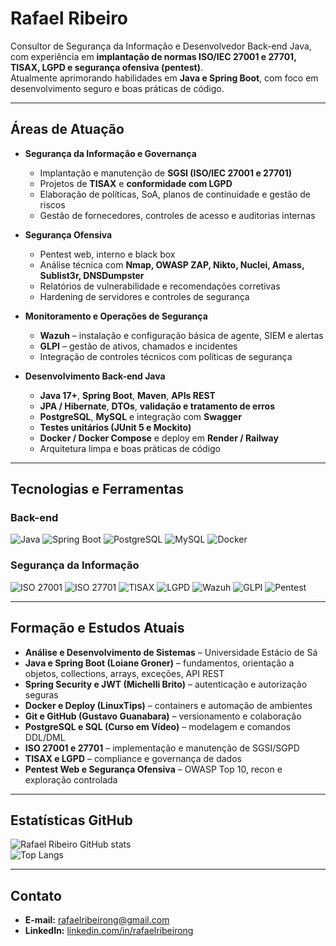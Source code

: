 # Rafael Ribeiro

Consultor de Segurança da Informação e Desenvolvedor Back-end Java, com experiência em **implantação de normas ISO/IEC 27001 e 27701, TISAX, LGPD e segurança ofensiva (pentest)**.  
Atualmente aprimorando habilidades em **Java e Spring Boot**, com foco em desenvolvimento seguro e boas práticas de código.  

---

## Áreas de Atuação

- **Segurança da Informação e Governança**
  - Implantação e manutenção de **SGSI (ISO/IEC 27001 e 27701)**  
  - Projetos de **TISAX** e **conformidade com LGPD**  
  - Elaboração de políticas, SoA, planos de continuidade e gestão de riscos  
  - Gestão de fornecedores, controles de acesso e auditorias internas  

- **Segurança Ofensiva**
  - Pentest web, interno e black box  
  - Análise técnica com **Nmap, OWASP ZAP, Nikto, Nuclei, Amass, Sublist3r, DNSDumpster**  
  - Relatórios de vulnerabilidade e recomendações corretivas  
  - Hardening de servidores e controles de segurança  

- **Monitoramento e Operações de Segurança**
  - **Wazuh** – instalação e configuração básica de agente, SIEM e alertas  
  - **GLPI** – gestão de ativos, chamados e incidentes  
  - Integração de controles técnicos com políticas de segurança  

- **Desenvolvimento Back-end Java**
  - **Java 17+**, **Spring Boot**, **Maven**, **APIs REST**  
  - **JPA / Hibernate**, **DTOs**, **validação e tratamento de erros**  
  - **PostgreSQL**, **MySQL** e integração com **Swagger**  
  - **Testes unitários (JUnit 5 e Mockito)**  
  - **Docker / Docker Compose** e deploy em **Render / Railway**  
  - Arquitetura limpa e boas práticas de código  

---

## Tecnologias e Ferramentas

### Back-end
![Java](https://img.shields.io/badge/Java-ED8B00?style=for-the-badge&logo=java&logoColor=white)
![Spring Boot](https://img.shields.io/badge/Spring%20Boot-6DB33F?style=for-the-badge&logo=springboot&logoColor=white)
![PostgreSQL](https://img.shields.io/badge/PostgreSQL-316192?style=for-the-badge&logo=postgresql&logoColor=white)
![MySQL](https://img.shields.io/badge/MySQL-005C84?style=for-the-badge&logo=mysql&logoColor=white)
![Docker](https://img.shields.io/badge/Docker-2496ED?style=for-the-badge&logo=docker&logoColor=white)

### Segurança da Informação
![ISO 27001](https://img.shields.io/badge/ISO%2027001-003366?style=for-the-badge)
![ISO 27701](https://img.shields.io/badge/ISO%2027701-336699?style=for-the-badge)
![TISAX](https://img.shields.io/badge/TISAX-0078D7?style=for-the-badge)
![LGPD](https://img.shields.io/badge/LGPD-FF9900?style=for-the-badge)
![Wazuh](https://img.shields.io/badge/Wazuh-0078FF?style=for-the-badge)
![GLPI](https://img.shields.io/badge/GLPI-005C97?style=for-the-badge)
![Pentest](https://img.shields.io/badge/Pentest-000000?style=for-the-badge)

---

## Formação e Estudos Atuais

- **Análise e Desenvolvimento de Sistemas** – Universidade Estácio de Sá  
- **Java e Spring Boot (Loiane Groner)** – fundamentos, orientação a objetos, collections, arrays, exceções, API REST  
- **Spring Security e JWT (Michelli Brito)** – autenticação e autorização seguras  
- **Docker e Deploy (LinuxTips)** – containers e automação de ambientes  
- **Git e GitHub (Gustavo Guanabara)** – versionamento e colaboração  
- **PostgreSQL e SQL (Curso em Vídeo)** – modelagem e comandos DDL/DML  
- **ISO 27001 e 27701** – implementação e manutenção de SGSI/SGPD  
- **TISAX e LGPD** – compliance e governança de dados  
- **Pentest Web e Segurança Ofensiva** – OWASP Top 10, recon e exploração controlada  

---

## Estatísticas GitHub

![Rafael Ribeiro GitHub stats](https://github-readme-stats.vercel.app/api?username=rafaelribeirong&show_icons=true&theme=tokyonight)  
![Top Langs](https://github-readme-stats.vercel.app/api/top-langs/?username=rafaelribeirong&layout=compact&theme=tokyonight)

---

## Contato

- **E-mail:** rafaelribeirong@gmail.com  
- **LinkedIn:** [linkedin.com/in/rafaelribeirong](https://linkedin.com/in/rafaelribeirong)  


